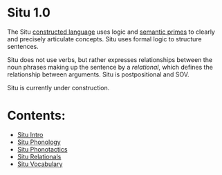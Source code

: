 # Situ 1.0

The Situ [constructed language](http://en.wikipedia.org/wiki/Constructed_language) uses logic and [semantic primes](http://en.wikipedia.org/wiki/Semantic_primes) to clearly and precisely articulate concepts. 
Situ uses formal logic to structure sentences.

Situ does not use verbs, but rather expresses relationships between the noun phrases making up the sentence by a *relational*, which defines the relationship between arguments. Situ is postpositional and SOV.

Situ is currently under construction.

# Contents:
* [Situ Intro](https://github.com/5587026/situ/blob/master/intro)
* [Situ Phonology](https://github.com/5587026/situ/blob/master/phonology)
* [Situ Phonotactics](https://github.com/5587026/situ/blob/master/phonology)
* [Situ Relationals](https://github.com/5587026/situ/blob/master/relationals)
* [Situ Vocabulary](https://github.com/5587026/situ/blob/master/vocabulary)
